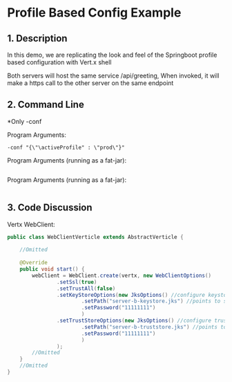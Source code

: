 # Profile Based Config Example

## 1. Description
In this demo, we are replicating the look and feel of the Springboot profile based configuration with Vert.x shell

Both servers will host the same service /api/greeting, When invoked, it will make a https call to the other server on the same endpoint

## 2. Command Line

*Only -conf

Program Arguments:
```
-conf "{\"\activeProfile" : \"prod\"}"
```

Program Arguments (running as a fat-jar):
```
```

Program Arguments (running as a fat-jar):
```
```

## 3. Code Discussion
Vertx WebClient:
```java
public class WebClientVerticle extends AbstractVerticle {
	
	//Omitted
	
	@Override
	public void start() {
		webClient = WebClient.create(vertx, new WebClientOptions()
				.setSsl(true)
				.setTrustAll(false)
				.setKeyStoreOptions(new JksOptions() //configure keystore
						.setPath("server-b-keystore.jks") //points to src/resources if no qualified path is provided
						.setPassword("11111111")
						)
				.setTrustStoreOptions(new JksOptions() //configure truststore
						.setPath("server-b-truststore.jks") //points to src/resources if no qualified path is provided
						.setPassword("11111111")
						)
				);				
		//Omitted
	}
	//Omitted
}
```
